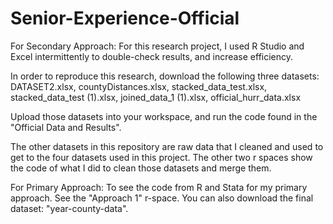 # Senior-Experience-Official

For Secondary Approach:
For this research project, I used R Studio and Excel intermittently to double-check results, and increase efficiency.

In order to reproduce this research, download the following three datasets: DATASET2.xlsx, countyDistances.xlsx, stacked_data_test.xlsx, stacked_data_test (1).xlsx, joined_data_1 (1).xlsx, official_hurr_data.xlsx

Upload those datasets into your workspace, and run the code found in the "Official Data and Results".

The other datasets in this repository are raw data that I cleaned and used to get to the four datasets used in this project. The other two r spaces show the code of what I did to clean those datasets and merge them. 

For Primary Approach:
To see the code from R and Stata for my primary approach. See the "Approach 1" r-space. You can also download the final dataset: "year-county-data".

